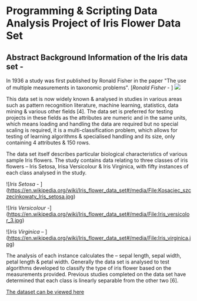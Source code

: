 # Programming & Scripting Data Analysis Project of Iris Flower Data Set

## Abstract Background Information of the Iris data set - 

In 1936 a study was first published by Ronald Fisher in the paper "The use of multiple measurements in taxonomic problems". 
[*Ronald Fisher* - ] <img src= https://en.wikipedia.org/wiki/Iris_flower_data_set#/media/File:R._A._Fischer.jpg>

This data set is now widely known & analysed in studies in various areas such as pattern recognition literature, machine learning, statistics, data mining & various other fields [4]. The data set is preferred for testing projects in these fields as the attributes are numeric and in the same units, which means loading and handling the data are required but no special scaling is required, it is a multi-classification problem, which allows for testing of learning algorithms & specialised handling and its size, only containing 4 attributes & 150 rows.

The data set itself describes particular biological characteristics of various sample Iris flowers. The study contains data relating to three classes of iris flowers – Iris Setosa, Irisa Versicolour & Iris Virginica, with fifty instances of each class analysed in the study. 

![*Iris Setosa* - ] (https://en.wikipedia.org/wiki/Iris_flower_data_set#/media/File:Kosaciec_szczecinkowaty_Iris_setosa.jpg)

![*Iris Versicolour* -] (https://en.wikipedia.org/wiki/Iris_flower_data_set#/media/File:Iris_versicolor_3.jpg)

![*Iris Virginica* – ] (https://en.wikipedia.org/wiki/Iris_flower_data_set#/media/File:Iris_virginica.jpg)

The analysis of each instance calculates the – sepal length, sepal width, petal length & petal width. Generally the data set is analysed to test algorithms developed to classify the type of iris flower based on the measurements provided. Previous studies completed on the data set have determined that each class is linearly separable from the other two [6]. 

[The dataset can be viewed here](https://archive.ics.uci.edu/ml/datasets/iris)
